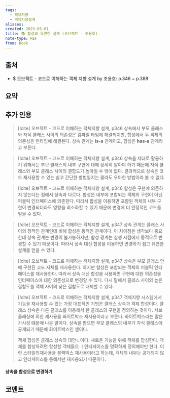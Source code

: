 ```yaml
---
tags:
  - 객체지향
  - 객체지향설계
aliases: 
created: 2025-05-01
title: 📚 합성과 유연한 설계 (오브젝트 - 조용호)
note-type: REF
from: Book
---
```


## 출처

- $ 오브젝트 - 코드로 이해하는 객체 지향 설계 by 조용호: p.346 ~ p.388

## 요약



## 추가 인용

>[!cite] 오브젝트 - 코드로 이해하는 객체지향 설계, p346
>상속에서 부모 클래스와 자식 클래스 사이의 의존성은 컴파일 타임에 해결되지만, 합성에서 두 객체의 의존성은 런타임에 해결된다. 상속 관계는 **is-a** 관계이고, 합성은 **has-a** 관계라고 부른다.

>[!cite] 오브젝트 - 코드로 이해하는 객체지향 설계, p346
>상속을 제대로 활용하기 위해서는 부모 클래스의 내부 구현에 대해 상세히 알아야 하기 때문에 자식 클래스와 부모 클래스 사이의 결합도가 높아질 수 밖에 없다. 결과적으로 상속은 코드 재사용할 수 있는 쉽고 간단한 방법일지는 몰라도 우아한 방법이라 볼 수 없다.

>[!cite] 오브젝트 - 코드로 이해하는 객체지향 설계, p346
>합성은 구현에 의존하지 않는다는 점에서 상속과 다르다. 합성은 내부에 포함되는 객체의 구현이 아닌 퍼블릭 인터페이스에 의존한다. 따라서 합성을 이용하면 포함된 객체의 내부 구현이 변경되더라도 영향을 최소화할 수 있기 때문에 변경에 더 안정적인 코드를 얻을 수 있다.

>[!cite] 오브젝트 - 코드로 이해하는 객체지향 설계, p347
>상속 관계는 클래스 사이의 정적인 관계인데 비해 합성은 동적인 관계이다. 이 차이점은 생각보다 중요한데 상속 관계는 변경이 불가능하지만, 합성 광계는 실행 시점에서 동적으로 변경할 수 있기 때문이다. 따라서 상속 대신 합성을 이용하면 변경하기 쉽고 유연한 설계를 얻을 수 있다.

>[!cite] 오브젝트 - 코드로 이해하는 객체지향 설계, p347
>상속은 부모 클래스 안에 구현된 코드 자체를 재사용한다. 하지만 합성은 포함되는 객체의 퍼블릭 인터페이스를 재사용한다. 따라서 상속 대신 합성을 사용하면 구현에 대한 의존성을 인터페이스에 대한 의존성으로 변경할 수 있다. 다시 말해서 클래스 사이의 높은 결합도를 객체 사이의 낮은 결합도로 대체할 수 있다.

>[!cite] 오브젝트 - 코드로 이해하는 객체지향 설계, p347
>객체지향 시스템에서 기능을 재사용할 수 있는 가장 대표적인 기법은 클래스 상속과 객체 합성이다. 클래스 상속은 다른 클래스를 이용해서 한 클래스의 구현을 정의하는 것이다. 서브 클래싱에 의한 재사용을 화이트박스 재사용이라고 부른다. 화이트박스라는 말은 가시성 떄문에 나온 말이다. 상속을 받으면 부모 클래스의 내부가 자식 클래스에 공개되기 때문에 화이트박스인 셈이다. 
>
>객체 합성은 클래스 상속의 대안ㄴ이다. 새로운 기능을 위해 객체를 합성한다. 객체를 합성하려면 합성할 객체들으 ㅣ인터페이스를 명확하게 정의해야만 한다. 이런 스타일의재사용을 블랙박스 재사용이라고 하는데, 객체의 내부는 공개되지 않고 인터페이스를 통해서만 재사용되기 때문이다.

#### 상속을 합성으로 변경하기



## 코멘트